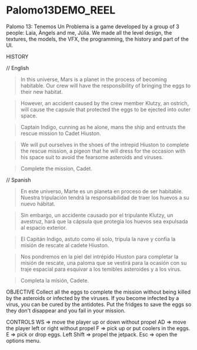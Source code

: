# Palomo13DEMO_REEL
Palomo 13: Tenemos Un Problema is a game developed by a group of 3 people: Laia, Àngels and me, Júlia. We made all the level design, the textures, the models, the VFX, the programming, the history and part of the UI.

HISTORY

// English
> In this universe, Mars is a planet in the process of becoming habitable. Our crew will have the responsibility of bringing the eggs to their new habitat.

> However, an accident caused by the crew member Klutzy, an ostrich, will cause the capsule that protected the eggs to be ejected into outer space.

> Captain Indigo, cunning as he alone, mans the ship and entrusts the rescue mission to Cadet Hiuston.

> We will put ourselves in the shoes of the intrepid Hiuston to complete the rescue mission, a pigeon that he will dress for the occasion with his space suit to avoid the fearsome asteroids and viruses.

> Complete the mission, Cadet.

// Spanish
> En este universo, Marte es un planeta en proceso de ser habitable. Nuestra tripulación tendrá la responsabilidad de traer los huevos a su nuevo hábitat.

> Sin embargo, un accidente causado por el tripulante Klutzy, un avestruz, hará que la cápsula que protegía los huevos sea expulsada al espacio exterior.

> El Capitán Indigo, astuto como él solo, tripula la nave y confia la misión de rescate al cadete Hiuston.

> Nos pondremos en la piel del intrépido Hiuston para completar la misión de rescate, una paloma que se vestirá para la ocasión con su traje espacial para esquivar a los temibles asteroides y a los virus.

> Completa la misión, Cadete.

OBJECTIVE
Collect all the eggs to complete the mission without being killed by the asteroids or infected by the viruses. 
If you become infected by a virus, you can be cured by the antidotes. 
Put the fridges to save the eggs so they don't disappear and you fail in your mission.

CONTROLS
WS => move the player up or down without propel
AD => move the player left or right without propel
F => pick up or put coolers in the eggs.
E => pick or drop eggs.
Left Shift => propel the jetpack.
Esc => open the options menu.
